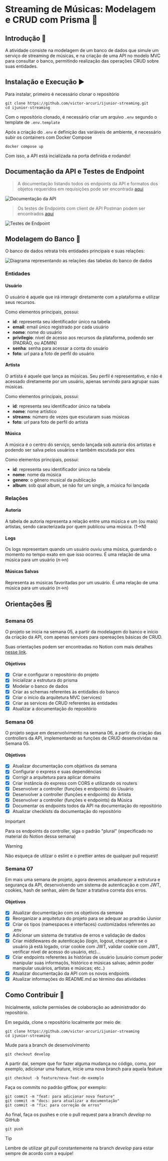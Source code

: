 # Streaming de Músicas: Modelagem e CRUD com Prisma 🎵

## Introdução 🚩
A atividade consiste na modelagem de um banco de dados que simule um serviço de streaming de músicas, e na criação de uma API no modelo MVC para consultar o banco, permitindo realização das operações CRUD sobre suas entidades.

## Instalação e Execução ▶️
Para instalar, primeiro é necessário clonar o repositório
```
git clone https://github.com/victor-arcuri/ijunior-streaming.git
cd ijunior-streaming 
```
Com o repositório clonado, é necessário criar um arquivo `.env` segundo o template de `.env.template`

Após a criação do `.env` e definição das variáveis de ambiente, é necessário subir os containers com Docker Compose
```
docker compose up
```
Com isso, a API está incializada na porta definida e rodando!

## Documentação da API e Testes de Endpoint
> A documentação listando todos os endpoints da API e formatos dos objetos requeridos em requisições pode ser encontrada [aqui](https://documenter.getpostman.com/view/47365760/2sB3BDLX3H)

![Documentação da API](public/imgs/preview-docs.png)

> Os testes de Endpoints com client de API Postman podem ser encontrados [aqui](https://www.postman.com/otaviol-8493235/workspace/trainee-ijunior/collection/47365760-c04f666c-fe2d-44d5-b303-288676edb279?action=share&source=copy-link&creator=47365760)

![Testes de Endpoint](public/imgs/preview-test.png)

## Modelagem do Banco 📝
O banco de dados retrata três entidades principais e suas relações:

![Diagrama representando as relações das tabelas do banco de dados](/public/imgs/db_schema.png)

### Entidades

#### Usuário
O usuário é aquele que irá interagir diretamente com a plataforma e utilizar seus recursos.

Como elementos principais, possui:

- **id**: representa seu identificador único na tabela
- **email**: email único registrado por cada usuário
- **nome**: nome do usuário
- **privilegio**: nível de acesso aos recursos da plataforma, podendo ser (PADRAO, ou ADMIN)
- **senha**: senha para acessar a conta do usuário
- **foto**: url para a foto de perfil do usuário

#### Artista
O artista é aquele que lança as músicas. Seu perfil é representativo, e não é acessado diretamente por um usuário, apenas servindo para agrupar suas músicas.

Como elementos principais, possui:

- **id**: representa seu identificador único na tabela
- **nome**: nome artístico
- **streams**: número de vezes que escutaram suas músicas
- **foto**: url para foto de perfil do artista

#### Música
A música é o centro do serviço, sendo lançada sob autoria dos artistas e podendo ser salva pelos usuários e também escutada por eles

Como elementos principais, possui:

- **id**: representa seu identificador único na tabela
- **nome**: nome da música
- **genero**: o gênero musical da publicação
- **album**: sob qual album, se não for um single, a música foi lançada

### Relações

#### Autoria
A tabela de autoria representa a relação entre uma música e um (ou mais) artistas, sendo caracterizada por quem publicou uma música. (1->N)

#### Logs
Os logs representam quando um usuário ouviu uma música, guardando o momento no tempo exato em que isso ocorreu. É uma relação de uma música para um usuário (n->n)

#### Músicas Salvas
Representa as músicas favoritadas por um usuário. É uma relação de uma música para um usuário (n->n)

## Orientações 🗒️

### Semana 05
O projeto se inicia na semana 05, a partir da modelagem do banco e início da criação da API, com apenas services para opereações básicas de CRUD. 

Suas orientações podem ser encontradas no Notion com mais detalhes [nesse link](https://www.notion.so/ijunior/Atividade-M-os-obra-23dc39c4674680e49aa1c6099ff31c9f).

#### Objetivos 
- [X] Criar e configurar o repositório do projeto
- [X] Inicializar a estrutura do prisma 
- [X] Modelar o banco de dados 
- [X] Criar as schemas referentes às entidades do banco
- [X] Criar o início da arquitetura MVC (services) 
- [X] Criar as services de CRUD referentes às entidades
- [X] Atualizar a documentação do repositório

### Semana 06
O projeto segue em desenvolvimento na semana 06, a partir da criação das controllers da API, implementando as funções de CRUD desenvolvidas na Semana 05.

#### Objetivos
- [X] Atualizar documentação com objetivos da semana
- [X] Configurar o express e suas dependências
- [X] Corrigir a arquitetura para aplicar domains
- [X] Criar instância do express com CORS e utilizando os routers
- [X] Desenvolver a controller (funções e endpoints) do Usuário
- [X] Desenvolver a controller (funções e endpoints) do Artista
- [X] Desenvolver a controller (funções e endpoints) da Música
- [X] Documentar os endpoints todos da API na documentação do repositório
- [X] Atualizar checklists da documentação do repositório

> [!Important]
> Para os endpoints da controller, siga o padrão "plural" (especificado no material do Notion dessa semana)

> [!Warning]
> Não esqueça de utilzar o eslint e o prettier antes de qualquer pull request!

### Semana 07
Em mais uma semana de projeto, agora devemos amadurecer a estrutura e segurança da API, desenvolvendo um sistema de autenticação e com JWT, cookies, hash de senhas, além de fazer a tratativa correta dos erros.

#### Objetivos
- [X] Atualizar documentação com os objetivos da semana
- [X] Reorganizar a arquitetura do projeto para se adequar ao pradrão iJunior
- [X] Criar os tipos (namespaces e interfaces) customizados referentes ao .env
- [X] Adicionar um sistema de tratativa de erros e validação de dados
- [X] Criar middlewares de autenticação (login, logout, checagem se o usuário já está logado, criar cookie com JWT, validar cookie com JWT, verificar nível de acesso do usuário, etc)...
- [X] Criar endpoints referentes às histórias de usuário (usuário comum poder manipular suas informaçõs, histórico e músicas salvas; admin poder manipular usuários, artistas e músicas; etc..)
- [X] Atualizar documentação da API com os novos endpoints
- [X] Atualizar informações do README.md ao término das atividades

## Como Contribuir 🚀
Inicialmente, solicite permisões de colaboração ao administrador do repositório.

Em seguida, clone o repositório localmente por meio de:
```
git clone https://github.com/victor-arcuri/ijunior-streaming
cd ijunior-streaming
```

Mude para a branch de desenvolvimento
```
git checkout develop
```

A partir daí, sempre que for fazer alguma mudança no código, como, por exemplo, adicionar uma feature, inicie uma nova branch para aquela feature
```
git checkout -b feature/nova-feat-de-exemplo
```

Faça os commits no padrão gitflow, por exemplo:

```
git commit -m "feat: para adicionar nova feature"
git commit -m "docs: para atualizar a documentação"
git commit -m "fix: para correção de erros"
```

Ao final, faça os pushes e crie o pull request para a branch *develop* no GitHub
```
git push
```
> [!TIP]
> Lembre de utilizar *git pull* constantemente na branch *develop* para estar sempre de acordo com a equipe!



